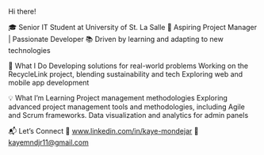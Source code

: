 Hi there!

🎓 Senior IT Student at University of St. La Salle
🚀 Aspiring Project Manager | Passionate Developer
📚 Driven by learning and adapting to new technologies



🌟 What I Do
Developing solutions for real-world problems
Working on the RecycleLink project, blending sustainability and tech
Exploring web and mobile app development



💡 What I’m Learning
Project management methodologies
Exploring advanced project management tools and methodologies, including Agile and Scrum frameworks.
Data visualization and analytics for admin panels

📬 Let’s Connect
💼 www.linkedin.com/in/kaye-mondejar
📧 kayemndjr11@gmail.com
